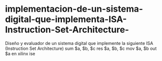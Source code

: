# implementacion-de-un-sistema-digital-que-implementa-ISA-Instruction-Set-Architecture-
Diseño y evaluador de  un sistema digital que implemente la siguiente ISA (Instruction Set Architecture) sum $a, $b, $c res $a, $b, $c mov $a, $b  out $a  en xilinx ise 
